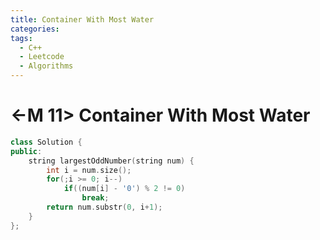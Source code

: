 ```yaml
---
title: Container With Most Water
categories:
tags:
  - C++
  - Leetcode
  - Algorithms
---
```


# <-M 11> Container With Most Water

```c++
class Solution {
public:
    string largestOddNumber(string num) {
        int i = num.size();
        for(;i >= 0; i--)
            if((num[i] - '0') % 2 != 0)
                break;
        return num.substr(0, i+1);
    }
};
```
